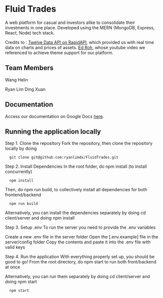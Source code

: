 # Fluid Trades

A web platform for casual and investors alike to consolidate their investments in one place. Developed using the MERN (MongoDB, Express, React, Node) tech stack.

Credits to :
[Twelve Data API on RapidAPI]([url](https://rapidapi.com/twelvedata/api/twelve-data1/)), which provided us with real time data on charts and prices of assets. 
[Ed Roh]([url](https://www.youtube.com/watch?v=wYpCWwD1oz0)), whose youtube video we referenced to achieve theme support for our platform. 

## Team Members
Wang Helin

Ryan Lim Ding Xuan

## Documentation
Access our documentation on Google Docs [here](https://docs.google.com/document/d/1gCoxk-lQIpuvIV7AXtsrBCL8j1hDQhX6AdY5lXQm_a8/edit?usp=sharing).

## Running the application locally
Step 1. Clone the repository
Fork the repository, then clone the repository locally by doing

```
  git clone git@github.com:ryanlimdx/FluidTrades.git
```
  
Step 2. Install Dependencies
In the root folder, do npm install (to install concurrently)

```
  npm install
```

Then, do npm run build, to collectively install all dependencies for both frontend/backend

```
  npm run build
```

Alternatively, you can install the dependencies separately by doing cd client/server and doing npm install

Step 3. Setup .env
To run the server you need to provide the .env variables

Create a new .env file in the server folder
Open the [.env.example] file in the server/config folder
Copy the contents and paste it into the .env file with valid keys

Step 4. Run the application
With everything properly set up, you should be good to go! From the root directory, do npm start to run both front/backend at once

Alternatively, you can run them separately by doing cd client/server and doing npm start

```
  npm start
```
